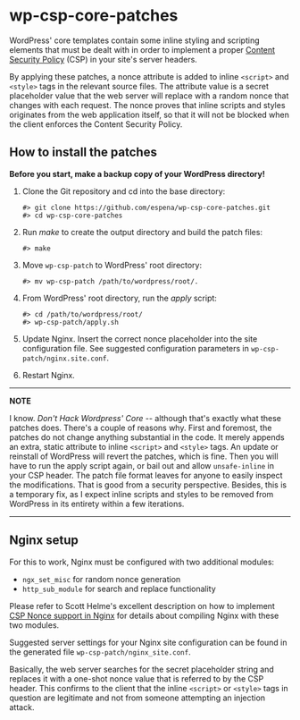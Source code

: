 # wp-csp-core-patches

WordPress' core templates contain some inline styling and scripting elements
that must be dealt with in order to implement a proper
[Content Security Policy](https://en.wikipedia.org/wiki/Content_Security_Policy)
(CSP) in your site's server headers.

By applying these patches, a nonce attribute is added to inline `<script>`
and `<style>` tags in the relevant source files. The attribute value is a
secret placeholder value that the web server will replace with a random nonce
that changes with each request. The nonce proves that inline scripts and styles
originates from the web application itself, so that it will not be blocked when
the client enforces the Content Security Policy.

## How to install the patches

**Before you start, make a backup copy of your WordPress directory!**

1. Clone the Git repository and cd into the base directory:
   ```
   #> git clone https://github.com/espena/wp-csp-core-patches.git
   #> cd wp-csp-core-patches
   ```
2. Run *make* to create the output directory and build the patch files:
   ```
   #> make
   ```
3. Move `wp-csp-patch` to WordPress' root directory:
   ```
   #> mv wp-csp-patch /path/to/wordpress/root/.
   ```
4. From WordPress' root directory, run the *apply* script:
   ```
   #> cd /path/to/wordpress/root/
   #> wp-csp-patch/apply.sh
   ```
5. Update Nginx. Insert the correct nonce placeholder into the site
   configuration file. See suggested configuration parameters in
   `wp-csp-patch/nginx.site.conf`.

6. Restart Nginx.
---
**NOTE**

I know. *Don't Hack Wordpress' Core* -- although that's exactly what these
patches does. There's a couple of reasons why. First and foremost, the patches
do not change anything substantial in the code. It merely appends an extra,
static attribute to inline `<script>` and `<style>` tags. An update or reinstall
of WordPress will revert the patches, which is fine. Then you will have
to run the apply script again, or bail out and allow `unsafe-inline` in your
CSP header. The patch file format leaves for anyone to easily inspect the
modifications. That is good from a security perspective. Besides, this is
a temporary fix, as I expect inline scripts and styles to be removed from
WordPress in its entirety within a few iterations.

---

## Nginx setup

For this to work, Nginx must be configured with two additional modules:
* `ngx_set_misc` for random nonce generation
* `http_sub_module` for search and replace functionality

Please refer to Scott Helme's excellent description on how to implement
[CSP Nonce support in Nginx](https://scotthelme.co.uk/csp-nonce-support-in-nginx/)
for details about compiling Nginx with these two modules.

Suggested server settings for your Nginx site configuration can be found in the
generated file `wp-csp-patch/nginx_site.conf`.

Basically, the web server searches for the secret placeholder string and replaces
it with a one-shot nonce value that is referred to by the CSP header. This
confirms to the client that the inline `<script>` or `<style>` tags in question
are legitimate and not from someone attempting an injection attack.
